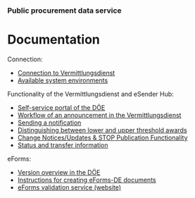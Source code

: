 ### Public procurement data service
# Documentation
Connection:
  - [Connection to Vermittlungsdienst](Connection_to_mediator.md)
  - [Available system environments](Development_environments.md)

Functionality of the Vermittlungsdienst and eSender Hub:
- [Self-service portal of the DÖE](SSP.md)
- [Workflow of an announcement in the Vermittlungsdienst](Workflow.md)
- [Sending a notification](/documentation/Send_notice.md)
- [Distinguishing between lower and upper threshold awards](/documentation/Upper-or_lower-threshold-award.md)
- [Change Notices/Updates & STOP Publication Functionality](/documentation/STOP_update_and_change_notices.md)
- [Status and transfer information](Status_information.md)


eForms:
- [Version overview in the DÖE](eForms_support.md)
- [Instructions for creating eForms-DE documents](eForms_creation.md)
- [eForms validation service (website)](Validator.md)


<br><br>
